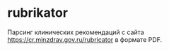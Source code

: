 # rubrikator
Парсинг клинических рекомендаций с сайта https://cr.minzdrav.gov.ru/rubricator в формате PDF.
